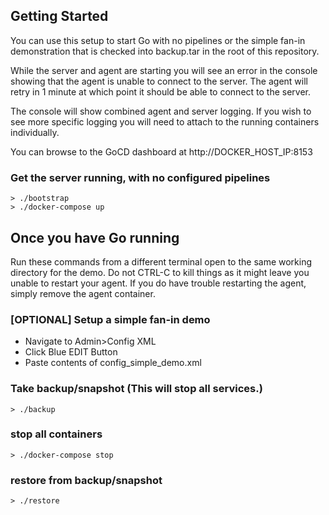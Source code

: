 ## Getting Started

You can use this setup to start Go with no pipelines or the simple fan-in demonstration that is checked into backup.tar in the root of this repository.

While the server and agent are starting you will see an error in the console showing that the agent is unable to connect to the server. The agent will retry in 1 minute at which point it should be able to connect to the server.

The console will show combined agent and server logging. If you wish to see more specific logging you will need to attach to the running containers individually.

You can browse to the GoCD dashboard at http://DOCKER_HOST_IP:8153

### Get the server running, with no configured pipelines

    > ./bootstrap
    > ./docker-compose up

## Once you have Go running

Run these commands from a different terminal open to the same working directory for the demo. Do not CTRL-C to kill things as it might leave you unable to restart your agent. If you do have trouble restarting the agent, simply remove the agent container.

### [OPTIONAL] Setup a simple fan-in demo

* Navigate to Admin>Config XML
* Click Blue EDIT Button
* Paste contents of config_simple_demo.xml

### Take backup/snapshot (This will stop all services.)

    > ./backup

### stop all containers

    > ./docker-compose stop

### restore from backup/snapshot

    > ./restore
